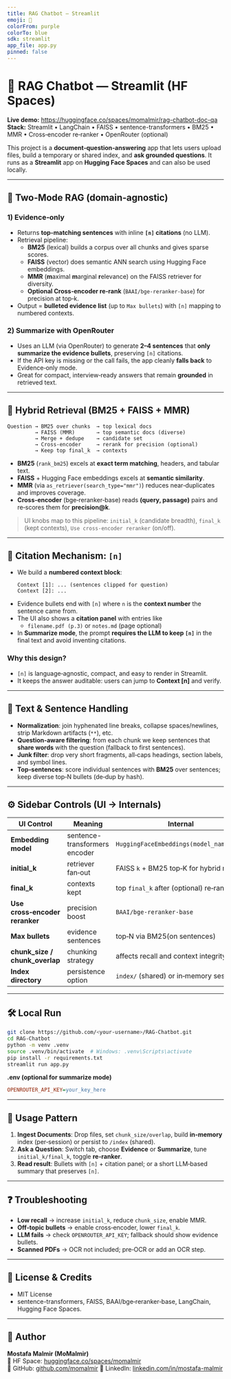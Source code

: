 ```yaml
---
title: RAG Chatbot — Streamlit
emoji: 🧠
colorFrom: purple
colorTo: blue
sdk: streamlit
app_file: app.py
pinned: false
---
```


# 🤖 RAG Chatbot — Streamlit (HF Spaces) 

**Live demo:** https://huggingface.co/spaces/momalmir/rag-chatbot-doc-qa  
**Stack:** Streamlit • LangChain • FAISS • sentence-transformers • BM25 • MMR • Cross‑encoder re‑ranker • OpenRouter (optional)

This project is a **document‑question‑answering** app that lets users upload files, build a temporary or shared index, and **ask grounded questions**. It runs as a **Streamlit** app on **Hugging Face Spaces** and can also be used locally.

---

## 🧭 Two‑Mode RAG (domain‑agnostic)

### 1) **Evidence‑only**
- Returns **top‑matching sentences** with inline **`[n]` citations** (no LLM).  
- Retrieval pipeline:
  - **BM25** (lexical) builds a corpus over all chunks and gives sparse scores.
  - **FAISS** (vector) does semantic ANN search using Hugging Face embeddings.
  - **MMR** (**m**aximal **m**arginal **r**elevance) on the FAISS retriever for diversity.
  - **Optional Cross‑encoder re‑rank** (`BAAI/bge-reranker-base`) for precision at top‑k.
- Output = **bulleted evidence list** (up to `Max bullets`) with `[n]` mapping to numbered contexts.

### 2) **Summarize with OpenRouter**
- Uses an LLM (via OpenRouter) to generate **2–4 sentences** that **only summarize the evidence bullets**, preserving `[n]` citations.
- If the API key is missing or the call fails, the app cleanly **falls back** to Evidence‑only mode.
- Great for compact, interview‑ready answers that remain **grounded** in retrieved text.

---

## 🔎 Hybrid Retrieval (BM25 + FAISS + MMR)

```
Question → BM25 over chunks  → top lexical docs
         → FAISS (MMR)       → top semantic docs (diverse)
         → Merge + dedupe    → candidate set
         → Cross‑encoder     → rerank for precision (optional)
         → Keep top final_k  → contexts
```

- **BM25** (`rank_bm25`) excels at **exact term matching**, headers, and tabular text.
- **FAISS** + Hugging Face embeddings excels at **semantic similarity**.
- **MMR** (via `as_retriever(search_type="mmr")`) reduces near‑duplicates and improves coverage.
- **Cross‑encoder** (bge‑reranker‑base) reads **(query, passage)** pairs and re‑scores them for **precision@k**.

> UI knobs map to this pipeline: `initial_k` (candidate breadth), `final_k` (kept contexts), `Use cross‑encoder reranker` (on/off).

---

## 🔗 Citation Mechanism: `[n]`

- We build a **numbered context block**:
  ```
  Context [1]: ... (sentences clipped for question)
  Context [2]: ...
  ```
- Evidence bullets end with `[n]` where `n` is the **context number** the sentence came from.  
- The UI also shows a **citation panel** with entries like
  - `filename.pdf (p.3)` or `notes.md` (page optional)
- In **Summarize mode**, the prompt **requires the LLM to keep `[n]`** in the final text and avoid inventing citations.

### Why this design?
- `[n]` is language‑agnostic, compact, and easy to render in Streamlit.
- It keeps the answer auditable: users can jump to **Context [n]** and verify.

---

## 🧱 Text & Sentence Handling

- **Normalization**: join hyphenated line breaks, collapse spaces/newlines, strip Markdown artifacts (`**`), etc.
- **Question‑aware filtering**: from each chunk we keep sentences that **share words** with the question (fallback to first sentences).
- **Junk filter**: drop very short fragments, all‑caps headings, section labels, and symbol lines.
- **Top‑sentences**: score individual sentences with **BM25** over sentences; keep diverse top‑N bullets (de‑dup by hash).

---

## ⚙️ Sidebar Controls (UI → Internals)

| UI Control | Meaning | Internal |
|---|---|---|
| **Embedding model** | sentence-transformers encoder | `HuggingFaceEmbeddings(model_name=...)` |
| **initial_k** | retriever fan‑out | FAISS `k` + BM25 top‑K for hybrid merge |
| **final_k** | contexts kept | top `final_k` after (optional) re‑rank |
| **Use cross‑encoder reranker** | precision boost | `BAAI/bge-reranker-base` |
| **Max bullets** | evidence sentences | top‑N via BM25(on sentences) |
| **chunk_size / chunk_overlap** | chunking strategy | affects recall and context integrity |
| **Index directory** | persistence option | `index/` (shared) or in‑memory session |

---

## 🛠️ Local Run

```bash
git clone https://github.com/<your-username>/RAG-Chatbot.git
cd RAG-Chatbot
python -m venv .venv
source .venv/bin/activate  # Windows: .venv\Scripts\activate
pip install -r requirements.txt
streamlit run app.py
```

**.env (optional for summarize mode)**
```ini
OPENROUTER_API_KEY=your_key_here
```

---


## 🧪 Usage Pattern

1) **Ingest Documents**: Drop files, set `chunk_size/overlap`, build **in‑memory** index (per‑session) or persist to `/index` (shared).  
2) **Ask a Question**: Switch tab, choose **Evidence** or **Summarize**, tune `initial_k/final_k`, toggle **re‑ranker**.  
3) **Read result**: Bullets with `[n]` + citation panel; or a short LLM‑based summary that preserves `[n]`.

---

## ❓ Troubleshooting

- **Low recall** → increase `initial_k`, reduce `chunk_size`, enable MMR.
- **Off‑topic bullets** → enable cross‑encoder, lower `final_k`.
- **LLM fails** → check `OPENROUTER_API_KEY`; fallback should show evidence bullets.
- **Scanned PDFs** → OCR not included; pre‑OCR or add an OCR step.

---

## 📜 License & Credits

- MIT License
- sentence-transformers, FAISS, BAAI/bge‑reranker‑base, LangChain, Hugging Face Spaces.

---

## 👤 Author

**Mostafa Malmir (MoMalmir)**  
🔗 HF Space: [huggingface.co/spaces/momalmir](https://huggingface.co/spaces/momalmir)  
🔗 GitHub: [github.com/momalmir](https://github.com/momalmir)
🔗 LinkedIn: [linkedin.com/in/mostafa-malmir](https://linkedin.com/in/mostafa-malmir)

